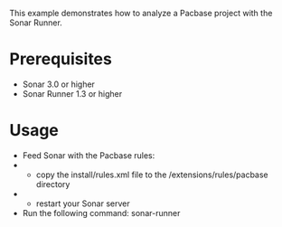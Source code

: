 This example demonstrates how to analyze a Pacbase project with the Sonar Runner.

Prerequisites
=============
* Sonar 3.0 or higher
* Sonar Runner 1.3 or higher

Usage
=====
* Feed Sonar with the Pacbase rules:
*  - copy the install/rules.xml file to the /extensions/rules/pacbase directory
*  - restart your Sonar server
* Run the following command: sonar-runner
